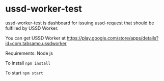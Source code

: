 # ussd-worker-test

ussd-worker-test is dashboard for issuing ussd-request that should be fulfilled by USSD Worker.

You can get USSD Worker at https://play.google.com/store/apps/details?id=com.tabsamo.ussdworker

Requirements: Node js

To install ``npm install``

To start ``npm start``